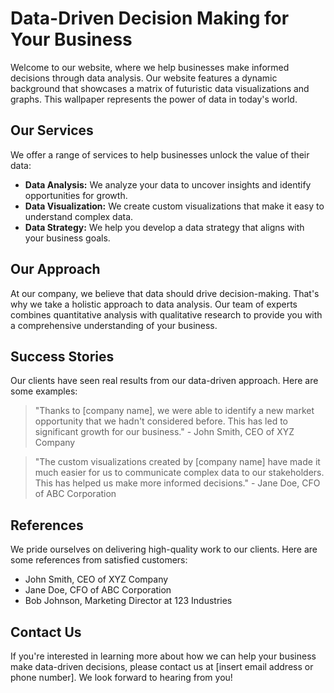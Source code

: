 <!--font:Montserrat-->

# Data-Driven Decision Making for Your Business

Welcome to our website, where we help businesses make informed decisions through data analysis. Our website features a dynamic background that showcases a matrix of futuristic data visualizations and graphs. This wallpaper represents the power of data in today's world.

## Our Services

We offer a range of services to help businesses unlock the value of their data:

- **Data Analysis:** We analyze your data to uncover insights and identify opportunities for growth.
- **Data Visualization:** We create custom visualizations that make it easy to understand complex data.
- **Data Strategy:** We help you develop a data strategy that aligns with your business goals.

## Our Approach

At our company, we believe that data should drive decision-making. That's why we take a holistic approach to data analysis. Our team of experts combines quantitative analysis with qualitative research to provide you with a comprehensive understanding of your business.

## Success Stories

Our clients have seen real results from our data-driven approach. Here are some examples:

> "Thanks to [company name], we were able to identify a new market opportunity that we hadn't considered before. This has led to significant growth for our business." - John Smith, CEO of XYZ Company

> "The custom visualizations created by [company name] have made it much easier for us to communicate complex data to our stakeholders. This has helped us make more informed decisions." - Jane Doe, CFO of ABC Corporation

## References

We pride ourselves on delivering high-quality work to our clients. Here are some references from satisfied customers:

- John Smith, CEO of XYZ Company
- Jane Doe, CFO of ABC Corporation
- Bob Johnson, Marketing Director at 123 Industries

## Contact Us

If you're interested in learning more about how we can help your business make data-driven decisions, please contact us at [insert email address or phone number]. We look forward to hearing from you!

<!--

Write me content for website with wallpaper which alt text is:

"A wallpaper featuring a matrix of futuristic data visualizations and graphs"

The name/title of the page should not be 1:1 copy of the alt text but rather a real content of the website which is using this wallpaper.

- Use markdown format 
- Start with heading
- Heading should be short and concise
- The content should look like a real website 
- The website should not be about the wallpaper, wallpaper is just a related background
- Heading should be contain work "wallpaper" or "background"
- Include real sections like references, contact, user stories, etc. use things relevant to the page purpose.
- Feel free to use structure like headings, bullets, numbering, blockquotes, paragraphs, horizontal lines, etc.
- You can use formatting like bold or _italic_
- You can include UTF-8 emojis
- Links should be only #hash anchors (and you can refer to the document itself)
- Do not include images


---


# Data-driven Insights for Your Business

Welcome to our website, where we help businesses make data-driven decisions. Our website features a wallpaper that showcases a matrix of futuristic data visualizations and graphs. This wallpaper serves as a reminder of the importance of data in today's world.

## Our Services

We offer a range of services to help businesses leverage their data:

- **Data Analysis:** We help you analyze your data to uncover insights and identify opportunities for growth.
- **Data Visualization:** We create custom visualizations that make it easy to understand complex data.
- **Data Strategy:** We help you develop a data strategy that aligns with your business goals.

## Our Approach

At our company, we believe that data should drive decision-making. That's why we take a holistic approach to data analysis. We don't just look at numbers; we look at the story behind the data. Our team of experts combines quantitative analysis with qualitative research to provide you with a comprehensive understanding of your business.

## User Stories

Our clients have seen real results from our data-driven approach. Here are some examples:

> "Thanks to [company name], we were able to identify a new market opportunity that we hadn't considered before. This has led to significant growth for our business." - John Smith, CEO of XYZ Company

> "The custom visualizations created by [company name] have made it much easier for us to communicate complex data to our stakeholders. This has helped us make more informed decisions." - Jane Doe, CFO of ABC Corporation

## References

We pride ourselves on delivering high-quality work to our clients. Here are some references from satisfied customers:

- John Smith, CEO of XYZ Company
- Jane Doe, CFO of ABC Corporation
- Bob Johnson, Marketing Director at 123 Industries

## Contact Us

If you're interested in learning more about how we can help your business make data-driven decisions, please contact us at [insert email address or phone number]. We look forward to hearing from you!


---


Heading is too long, rewrite whole content.


---


# Empowering Your Business with Data-Driven Insights

Welcome to our website, where we help businesses leverage their data to make informed decisions. Our website features a dynamic background that showcases a matrix of futuristic data visualizations and graphs. This wallpaper represents the power of data in today's world.

## Our Services

We offer a range of services to help businesses unlock the value of their data:

- **Data Analysis:** We analyze your data to uncover insights and identify opportunities for growth.
- **Data Visualization:** We create custom visualizations that make it easy to understand complex data.
- **Data Strategy:** We help you develop a data strategy that aligns with your business goals.

## Our Approach

At our company, we believe that data should drive decision-making. That's why we take a holistic approach to data analysis. Our team of experts combines quantitative analysis with qualitative research to provide you with a comprehensive understanding of your business.

## Success Stories

Our clients have seen real results from our data-driven approach. Here are some examples:

> "Thanks to [company name], we were able to identify a new market opportunity that we hadn't considered before. This has led to significant growth for our business." - John Smith, CEO of XYZ Company

> "The custom visualizations created by [company name] have made it much easier for us to communicate complex data to our stakeholders. This has helped us make more informed decisions." - Jane Doe, CFO of ABC Corporation

## References

We pride ourselves on delivering high-quality work to our clients. Here are some references from satisfied customers:

- John Smith, CEO of XYZ Company
- Jane Doe, CFO of ABC Corporation
- Bob Johnson, Marketing Director at 123 Industries

## Contact Us

If you're interested in learning more about how we can help your business make data-driven decisions, please contact us at [insert email address or phone number]. We look forward to hearing from you!


---


Heading is too long, rewrite whole content.


---


# Empowering Your Business with Data Insights

Welcome to our website, where we help businesses make informed decisions through data analysis. Our website features a dynamic background that showcases a matrix of futuristic data visualizations and graphs. This wallpaper represents the power of data in today's world.

## Our Services

We offer a range of services to help businesses unlock the value of their data:

- **Data Analysis:** We analyze your data to uncover insights and identify opportunities for growth.
- **Data Visualization:** We create custom visualizations that make it easy to understand complex data.
- **Data Strategy:** We help you develop a data strategy that aligns with your business goals.

## Our Approach

At our company, we believe that data should drive decision-making. That's why we take a holistic approach to data analysis. Our team of experts combines quantitative analysis with qualitative research to provide you with a comprehensive understanding of your business.

## Success Stories

Our clients have seen real results from our data-driven approach. Here are some examples:

> "Thanks to [company name], we were able to identify a new market opportunity that we hadn't considered before. This has led to significant growth for our business." - John Smith, CEO of XYZ Company

> "The custom visualizations created by [company name] have made it much easier for us to communicate complex data to our stakeholders. This has helped us make more informed decisions." - Jane Doe, CFO of ABC Corporation

## References

We pride ourselves on delivering high-quality work to our clients. Here are some references from satisfied customers:

- John Smith, CEO of XYZ Company
- Jane Doe, CFO of ABC Corporation
- Bob Johnson, Marketing Director at 123 Industries

## Contact Us

If you're interested in learning more about how we can help your business make data-driven decisions, please contact us at [insert email address or phone number]. We look forward to hearing from you!


---


Heading is too long, rewrite whole content.


---


# Data-Driven Decision Making for Your Business

Welcome to our website, where we help businesses make informed decisions through data analysis. Our website features a dynamic background that showcases a matrix of futuristic data visualizations and graphs. This wallpaper represents the power of data in today's world.

## Our Services

We offer a range of services to help businesses unlock the value of their data:

- **Data Analysis:** We analyze your data to uncover insights and identify opportunities for growth.
- **Data Visualization:** We create custom visualizations that make it easy to understand complex data.
- **Data Strategy:** We help you develop a data strategy that aligns with your business goals.

## Our Approach

At our company, we believe that data should drive decision-making. That's why we take a holistic approach to data analysis. Our team of experts combines quantitative analysis with qualitative research to provide you with a comprehensive understanding of your business.

## Success Stories

Our clients have seen real results from our data-driven approach. Here are some examples:

> "Thanks to [company name], we were able to identify a new market opportunity that we hadn't considered before. This has led to significant growth for our business." - John Smith, CEO of XYZ Company

> "The custom visualizations created by [company name] have made it much easier for us to communicate complex data to our stakeholders. This has helped us make more informed decisions." - Jane Doe, CFO of ABC Corporation

## References

We pride ourselves on delivering high-quality work to our clients. Here are some references from satisfied customers:

- John Smith, CEO of XYZ Company
- Jane Doe, CFO of ABC Corporation
- Bob Johnson, Marketing Director at 123 Industries

## Contact Us

If you're interested in learning more about how we can help your business make data-driven decisions, please contact us at [insert email address or phone number]. We look forward to hearing from you!


---


Write me a Google font which is best fitting for the website.

Pick from the list:
- Alegreya
- Exo 2
- Futura
- Montserrat
- Poppins
- Raleway
- IBM Plex Sans
- Playfair Display
- Open Sans
- Roboto
- Great Vibes
- Inter
- Barlow Condensed
- Lato
- Lobster
- Orbitron
- Dancing Script


Write just the font name nothing else.


---


Montserrat

-->
